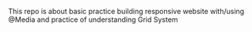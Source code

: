 This repo is about basic practice building responsive website with/using @Media and practice of understanding Grid System
